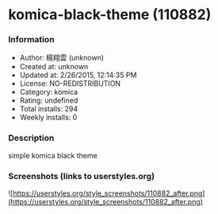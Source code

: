# komica-black-theme (110882)

### Information
- Author: 楊翔雲 (unknown)
- Created at: unknown
- Updated at: 2/26/2015, 12:14:35 PM
- License: NO-REDISTRIBUTION
- Category: komica
- Rating: undefined
- Total installs: 294
- Weekly installs: 0


### Description
simple komica black theme


### Screenshots (links to userstyles.org)
![https://userstyles.org/style_screenshots/110882_after.png](https://userstyles.org/style_screenshots/110882_after.png)


